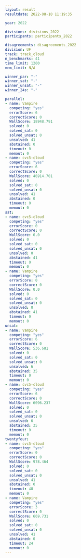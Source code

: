 ```yaml
---
layout: result
resultdate: 2022-08-10 11:19:35

year: 2022

divisions: divisions_2022
participants: participants_2022

disagreements: disagreements_2022
division: UF
track: track_cloud
n_benchmarks: 41
time_limit: 1200
mem_limit: N/A

winner_par: "-"
winner_sat: "-"
winner_unsat: "-"
winner_24s: "-"

parallel:
- name: Vampire
  competing: "yes"
  errorScore: 6
  correctScore: 0
  WallScore: 18948.791
  solved: 0
  solved_sat: 0
  solved_unsat: 0
  unsolved: 41
  abstained: 0
  timeout: 0
  memout: 0
- name: cvc5-cloud
  competing: "yes"
  errorScore: 6
  correctScore: 0
  WallScore: 46914.701
  solved: 0
  solved_sat: 0
  solved_unsat: 0
  unsolved: 41
  abstained: 0
  timeout: 0
  memout: 0
sat:
- name: cvc5-cloud
  competing: "yes"
  errorScore: 0
  correctScore: 0
  WallScore: 0.0
  solved: 0
  solved_sat: 0
  solved_unsat: 0
  unsolved: 0
  abstained: 41
  timeout: 0
  memout: 0
- name: Vampire
  competing: "yes"
  errorScore: 0
  correctScore: 0
  WallScore: 0.0
  solved: 0
  solved_sat: 0
  solved_unsat: 0
  unsolved: 0
  abstained: 41
  timeout: 0
  memout: 0
unsat:
- name: Vampire
  competing: "yes"
  errorScore: 6
  correctScore: 0
  WallScore: 536.681
  solved: 0
  solved_sat: 0
  solved_unsat: 0
  unsolved: 6
  abstained: 35
  timeout: 0
  memout: 0
- name: cvc5-cloud
  competing: "yes"
  errorScore: 6
  correctScore: 0
  WallScore: 6096.237
  solved: 0
  solved_sat: 0
  solved_unsat: 0
  unsolved: 6
  abstained: 35
  timeout: 0
  memout: 0
twentyfour:
- name: cvc5-cloud
  competing: "yes"
  errorScore: 0
  correctScore: 0
  WallScore: 978.464
  solved: 0
  solved_sat: 0
  solved_unsat: 0
  unsolved: 41
  abstained: 0
  timeout: 40
  memout: 0
- name: Vampire
  competing: "yes"
  errorScore: 3
  correctScore: 0
  WallScore: 669.731
  solved: 0
  solved_sat: 0
  solved_unsat: 0
  unsolved: 41
  abstained: 0
  timeout: 24
  memout: 0
---
```

